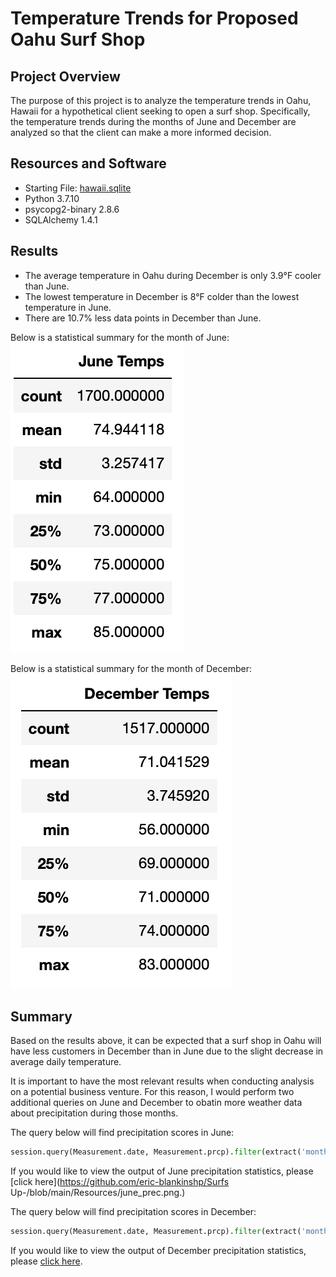 # Temperature Trends for Proposed Oahu Surf Shop

## Project Overview
The purpose of this project is to analyze the temperature trends in Oahu, Hawaii for a hypothetical client seeking to open a surf shop. Specifically, the temperature trends during the months of June and December are analyzed so that the client can make a more informed decision.

## Resources and Software

- Starting File: [hawaii.sqlite](https://github.com/eric-blankinshp/Surfs-Up-/blob/main/hawaii.sqlite)
- Python 3.7.10
- psycopg2-binary 2.8.6
- SQLAlchemy 1.4.1

## Results

- The average temperature in Oahu during December is only 3.9°F cooler than June.
- The lowest temperature in December is 8°F colder than the lowest temperature in June.
- There are 10.7% less data points in December than June.

Below is a statistical summary for the month of June:  
![june_temp](https://github.com/eric-blankinshp/Surfs-Up-/blob/main/Resources/june_temp.png)

Below is a statistical summary for the month of December:  
![december_temp](https://github.com/eric-blankinshp/Surfs-Up-/blob/main/Resources/december_temp.png)

## Summary

Based on the results above, it can be expected that a surf shop in Oahu will have less customers in December than in June due to the slight decrease in average daily temperature.

It is important to have the most relevant results when conducting analysis on a potential business venture. For this reason, I would perform two additional queries on June and December to obatin more weather data about precipitation during those months.

The query below will find precipitation scores in June:
```python
session.query(Measurement.date, Measurement.prcp).filter(extract('month', Measurement.date) == 6).all()
```
If you would like to view the output of June precipitation statistics, please [click here](https://github.com/eric-blankinshp/Surfs Up-/blob/main/Resources/june_prec.png.) 


The query below will find precipitation scores in December:
```python
session.query(Measurement.date, Measurement.prcp).filter(extract('month', Measurement.date) == 12).all()
```
If you would like to view the output of December precipitation statistics, please [click here](https://github.com/eric-blankinshp/Surfs-Up-/blob/main/Resources/december_prec.png).

